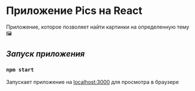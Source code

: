 # Приложение Pics на React

Приложение, которое позволяет найти картинки на определенную тему 🖼️

## *Запуск приложения*
### `npm start`
Запускает приложение на [localhost:3000](http://localhost:3000/) для просмотра в браузере
